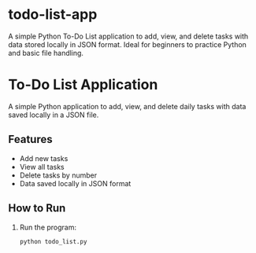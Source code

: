 # todo-list-app
A simple Python To-Do List application to add, view, and delete tasks with data stored locally in JSON format. Ideal for beginners to practice Python and basic file handling.
# To-Do List Application

A simple Python application to add, view, and delete daily tasks with data saved locally in a JSON file.

## Features

- Add new tasks  
- View all tasks  
- Delete tasks by number  
- Data saved locally in JSON format

## How to Run

1. Run the program:  
   ```bash
   python todo_list.py
